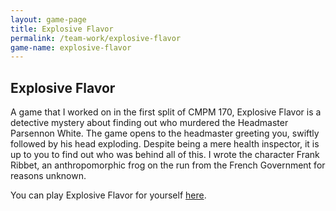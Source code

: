 ```yaml
---
layout: game-page
title: Explosive Flavor
permalink: /team-work/explosive-flavor
game-name: explosive-flavor
---
```


## Explosive Flavor
A game that I worked on in the first split of CMPM 170, Explosive Flavor is a detective mystery about finding out who murdered the Headmaster Parsennon White. The game opens to the headmaster greeting you, swiftly followed by his head exploding. Despite being a mere health inspector, it is up to you to find out who was behind all of this. I wrote the character Frank Ribbet, an anthropomorphic frog on the run from the French Government for reasons unknown. 

You can play Explosive Flavor for yourself [here](builds/ExplosiveFlavor/index.html).
